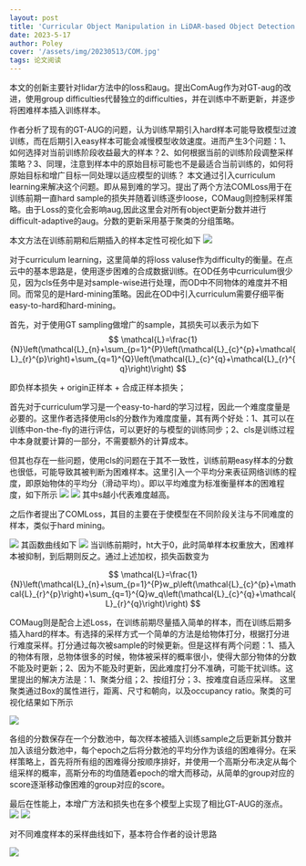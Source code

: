 ```yaml
---
layout: post
title: 'Curricular Object Manipulation in LiDAR-based Object Detection'
date: 2023-5-17
author: Poley
cover: '/assets/img/20230513/COM.jpg'
tags: 论文阅读  
---
```

本文的创新主要针对lidar方法中的loss和aug。提出ComAug作为对GT-aug的改进，使用group difficulties代替独立的difficulties，并在训练中不断更新，并逐步将困难样本插入训练样本。

作者分析了现有的GT-AUG的问题，认为训练早期引入hard样本可能导致模型过渡训练，而在后期引入easy样本可能会减慢模型收敛速度。进而产生3个问题：1、如何选择对当前训练阶段收益最大的样本？2、如何根据当前的训练阶段调整采样策略？3、同理，注意到样本中的原始目标可能也不是最适合当前训练的，如何将原始目标和增广目标一同处理以适应模型的训练？
本文通过引入curriculum learning来解决这个问题。即从易到难的学习。提出了两个方法COMLoss用于在训练前期一直hard sample的损失并随着训练逐步loose，COMaug则控制采样策略。由于Loss的变化会影响aug,因此这里会对所有object更新分数并进行difficult-adaptive的aug。分数的更新采用基于聚类的分组策略。

本文方法在训练前期和后期插入的样本定性可视化如下
![](/assets/img/20230513/COMF1.jpg)


对于curriculum learning，这里简单的将loss valuse作为difficulty的衡量。在点云中的基本思路是，使用逐步困难的合成数据训练。在OD任务中curriculum很少见，因为cls任务中是对sample-wise进行处理，而OD中不同物体的难度并不相同。而常见的是Hard-mining策略。因此在OD中引入curriculum需要仔细平衡easy-to-hard和hard-mining。

首先，对于使用GT sampling做增广的sample，其损失可以表示为如下
$$
\mathcal{L}=\frac{1}{N}\left(\mathcal{L}_{n}+\sum_{p=1}^{P}\left(\mathcal{L}_{c}^{p}+\mathcal{L}_{r}^{p}\right)+\sum_{q=1}^{Q}\left(\mathcal{L}_{c}^{q}+\mathcal{L}_{r}^{q}\right)\right)
$$

即负样本损失 + origin正样本 + 合成正样本损失；

首先对于curriculum学习是一个easy-to-hard的学习过程，因此一个难度度量是必要的。这里作者选择使用cls的分数作为难度度量，其有两个好处：1、其可以在训练中on-the-fly的进行评估，可以更好的与模型的训练同步；2、cls是训练过程中本身就要计算的一部分，不需要额外的计算成本。

但其也存在一些问题，使用cls的问题在于其不一致性，训练前期easy样本的分数也很低，可能导致其被判断为困难样本。这里引入一个平均分来表征网络训练的程度，即原始物体的平均分（滑动平均）。即以平均难度为标准衡量样本的困难程度，如下所示
![](/assets/img/20230513/COME2.jpg)
![](/assets/img/20230513/COME3.jpg)
其中s越小代表难度越高。

之后作者提出了COMLoss，其目的主要在于使模型在不同阶段关注与不同难度的样本，类似于hard mining。

![](/assets/img/20230513/COME4.jpg)
其函数曲线如下
![](/assets/img/20230513/COMF0.jpg)
当训练前期时，ht大于0，此时简单样本权重放大，困难样本被抑制，到后期则反之。通过上述加权，损失函数变为

$$
\mathcal{L}=\frac{1}{N}\left(\mathcal{L}_{n}+\sum_{p=1}^{P}w_p\left(\mathcal{L}_{c}^{p}+\mathcal{L}_{r}^{p}\right)+\sum_{q=1}^{Q}w_q\left(\mathcal{L}_{c}^{q}+\mathcal{L}_{r}^{q}\right)\right)
$$

COMaug则是配合上述Loss，在训练前期尽量插入简单的样本，而在训练后期多插入hard的样本。有选择的采样方式一个简单的方法是给物体打分，根据打分进行难度采样。打分通过每次被sample的时候更新。但是这样有两个问题：1、插入的物体有限，总物体很多的时候，物体被采样的概率很小，使得大部分物体的分数不能及时更新；2、因为不能及时更新，因此难度打分不准确，可能干扰训练。这里提出的解决方法是：1、聚类分组；2、按组打分；3、按难度自适应采样。
这里聚类通过Box的属性进行，距离、尺寸和朝向，以及occupancy ratio。聚类的可视化结果如下所示

![](/assets/img/20230513/COMF4.jpg)

各组的分数保存在一个分数池中，每次样本被插入训练sample之后更新其分数并加入该组分数池中，每个epoch之后将分数池的平均分作为该组的困难得分。在采样策略上，首先将所有组的困难得分按顺序排好，并使用一个高斯分布决定从每个组采样的概率，高斯分布的均值随着epoch的增大而移动，从简单的group对应的score逐渐移动像困难的group对应的score。

最后在性能上，本增广方法和损失也在多个模型上实现了相比GT-AUG的涨点。
![](/assets/img/20230513/COMT1.jpg)
![](/assets/img/20230513/COMT2.jpg)

对不同难度样本的采样曲线如下，基本符合作者的设计思路

![](/assets/img/20230513/COMF8.jpg)
